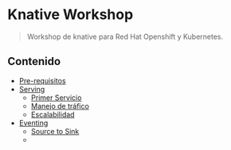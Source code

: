 # Knative Workshop

> Workshop de knative para Red Hat Openshift y Kubernetes. 

## Contenido
- [Pre-requisitos](docs/pre-requisitos.md)
- [Serving](docs/serving/)
   * [Primer Servicio](docs/serving/primer-servicio.md)
   * [Manejo de tráfico](docs/serving/trafico.md)
   * [Escalabilidad](docs/serving/escalabilidad.md)
- [Eventing](docs/eventing/)
   * [Source to Sink](docs/eventing/source-to-sink.md)
   * 